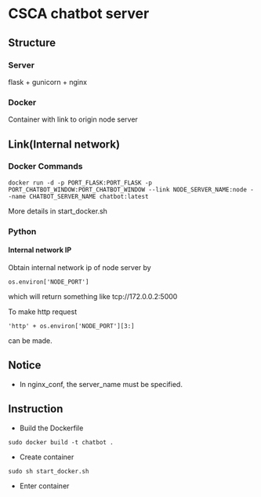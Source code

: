 # CSCA chatbot server #
## Structure ##
### Server ###
flask + gunicorn + nginx
### Docker ###
Container with link to origin node server
## Link(Internal network) ##
### Docker Commands ###
```
docker run -d -p PORT_FLASK:PORT_FLASK -p PORT_CHATBOT_WINDOW:PORT_CHATBOT_WINDOW --link NODE_SERVER_NAME:node --name CHATBOT_SERVER_NAME chatbot:latest
```
More details in start\_docker.sh
### Python ###
#### Internal network IP ####
Obtain internal network ip of node server by
```
os.environ['NODE_PORT']
```
which will return something like tcp://172.0.0.2:5000  
  
To make http request
```
'http' + os.environ['NODE_PORT'][3:]
```
can be made.
## Notice ##
- In nginx\_conf, the server\_name must be specified.

## Instruction ##
- Build the Dockerfile
```
sudo docker build -t chatbot .
```
- Create container
```
sudo sh start_docker.sh
```
- Enter container
``` sudo docker exec -it CONTAINER_ID bash
